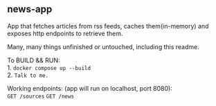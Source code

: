 ## news-app

App that fetches articles from rss feeds, caches them(in-memory) and exposes http endpoints to retrieve them.

Many, many things unfinished or untouched, including this readme.

To BUILD && RUN: \
    1. `docker compose up --build` \
    2. `Talk to me.`

Working endpoints: (app will run on localhost, port 8080): \
    `GET /sources`
    `GET /news`

